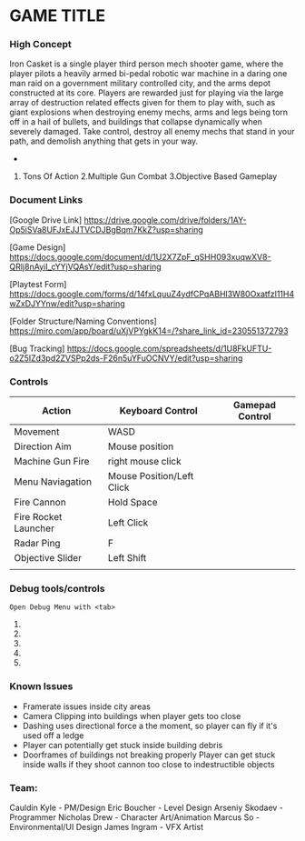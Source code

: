 # GAME TITLE

### High Concept


Iron Casket is a single player third person mech shooter game, 
where the player pilots a heavily armed bi-pedal robotic war machine 
in a daring one man raid on a government military controlled city, 
and the arms depot constructed at its core. Players are rewarded 
just for playing via the large array of destruction related effects 
given for them to play with, such as giant explosions when destroying 
enemy mechs, arms and legs being torn off in a hail of bullets, 
and buildings that collapse dynamically when severely damaged. 
Take control, destroy all enemy mechs that stand in your path, 
and demolish anything that gets in your way. 

* <KEY FEATURES LIST>

1. Tons Of Action
2.Multiple Gun Combat
3.Objective Based Gameplay

### Document Links

[Google Drive Link]	https://drive.google.com/drive/folders/1AY-Op5iSVa8UFJxEJJTVCDJBgBqm7KkZ?usp=sharing

[Game Design] https://docs.google.com/document/d/1U2X7ZpF_qSHH093xuqwXV8-QRlj8nAyiI_cYYjVQAsY/edit?usp=sharing

[Playtest Form] https://docs.google.com/forms/d/14fxLquuZ4ydfCPqABHl3W80Oxatfzl11H4wZxDJYYnw/edit?usp=sharing

[Folder Structure/Naming Conventions] https://miro.com/app/board/uXjVPYgkK14=/?share_link_id=230551372793

[Bug Tracking] https://docs.google.com/spreadsheets/d/1U8FkUFTU-o2Z5IZd3pd2ZVSPp2ds-F26n5uYFuOCNVY/edit?usp=sharing


### Controls

Action               | Keyboard Control         | Gamepad Control
---                  |---                       |---
Movement             | WASD                     | 
Direction Aim        | Mouse position           | 
Machine Gun Fire     | right mouse click        |
Menu Naviagation     | Mouse Position/Left Click| 
Fire Cannon          | Hold Space               |
Fire Rocket Launcher | Left Click               | 
Radar Ping           | F                        | 
Objective Slider     | Left Shift               | 
                     |                          | 

### Debug tools/controls

	Open Debug Menu with <tab>
1. <force respawn>
2. <refill ammo>
3. <refill health>
4. <Kill all enemies>
5. <Spawn an enemy in front of player>

### Known Issues

* Framerate issues inside city areas
* Camera Clipping into buildings when player gets too close
* Dashing uses directional force a the moment, so player can fly if it's used off a ledge
* Player can potentially get stuck inside building debris
* Doorframes of buildings not breaking properly
Player can get stuck inside walls if they shoot cannon too close to indestructible objects

### Team:

Cauldin Kyle - PM/Design
Eric Boucher - Level Design
Arseniy Skodaev - Programmer
Nicholas Drew - Character Art/Animation
Marcus So - Environmental/UI Design
James Ingram - VFX Artist
